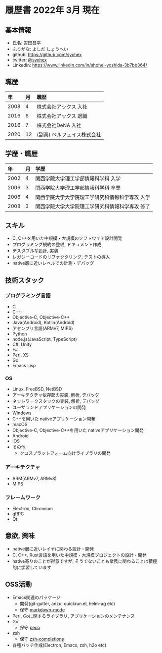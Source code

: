# 履歴書 2022年 3月 現在

## 基本情報
- 氏名: 吉田昌平
- ふりがな: よしだ しょうへい
- github: https://github.com/syohex
- twitter: [@syohex](https://twitter.com/syohex)
- LinkedIn: https://www.linkedin.com/in/shohei-yoshida-3b7bb364/

## 職歴

| 年   | 月 | 職歴                                            |
|:-----|:---|:-----------------------------------------------|
| 2008 | 4  | 株式会社アックス 入社                             |
| 2016 | 6  | 株式会社アックス 退職                             |
| 2016 | 7  | 株式会社DeNA 入社                              |
| 2020 | 12  | (副業) ベルフェイス株式会社                    |


## 学歴・職歴

| 年   | 月 | 学歴                                      |
|:-----|:---|:-----------------------------------------|
| 2002 | 4  | 関西学院大学理工学部情報科学科 入学           |
| 2006 | 3  | 関西学院大学理工学部情報科学科 卒業           |
| 2006 | 4  | 関西学院大学大学院理工学研究科情報科学専攻 入学 |
| 2008 | 3  | 関西学院大学大学院理工学研究科情報科学専攻 修了 |

## スキル

- C, C++を用いた中規模・大規模のソフトウェア設計開発
- プログラミング規約の整備, ドキュメント作成
- テスタブルな設計, 実装
- レガシーコードのリファクタリング, テストの導入
- native層に近いレベルでの計測・デバッグ

## 技術スタック

### プログラミング言語

- C
- C++
- Objective-C, Objective-C++
- Java(Android), Kotlin(Android)
- アセンブリ言語(ARMv7, MIPS)
- Python
- node.js(JavaScript, TypeScript)
- C#, Unity
- F#
- Perl, XS
- Go
- Emacs Lisp

### OS

- Linux, FreeBSD, NetBSD
 - アーキテクチャ依存部の実装, 解析, デバッグ
 - ネットワークスタックの実装, 解析, デバッグ
 - ユーザランドアプリケーションの開発
- Windows
 - C++を用いた nativeアプリケーション開発
- macOS
 - Objective-C, Objective-C++を用いた nativeアプリケーション開発
- Android
- iOS
- その他
  - クロスプラットフォーム向けライブラリの開発

### アーキテクチャ

- ARM(ARMv7, ARMv8)
- MIPS

### フレームワーク

- Electron, Chromium
- gRPC
- Qt

## 意欲, 興味

- native層に近いレイヤに関わる設計・開発
- C, C++, Rust言語を用いた中規模・大規模プロジェクトの設計・開発
- native寄りのことが得意ですが, そうでないことも業務に関わることは積極的に学習しています

## OSS活動

- Emacs関連のパッケージ
  - 開発(git-gutter, anzu, quickrun.el, helm-ag etc)
  - 保守 [markdown-mode](https://github.com/jrblevin/markdown-mode/)
- Perl, Goに関するライブラリ, アプリケーションのメンテナンス
- Go
  - 保守 [peco](https://github.com/peco/peco)
- zsh
  - 保守 [zsh-completions](https://github.com/zsh-users/zsh-completions/)
- 各種パッチ作成(Electron, Emacs, zsh, h2o etc)
